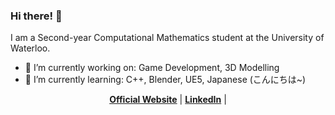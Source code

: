 ### Hi there! 👋

I am a Second-year Computational Mathematics student at the University of Waterloo. 
- 🔭 I’m currently working on: Game Development, 3D Modelling
- 🌱 I’m currently learning: C++, Blender, UE5, Japanese (こんにちは~)

<p align="center">
  <strong><a href="https://trainerpikachu.github.io">Official Website</a></strong> |
  <strong><a href="https://www.linkedin.com/in/ron-hong-5336871b7/">LinkedIn</a></strong> |
</p>

<!--
**TrainerPikachu/TrainerPikachu** is a ✨ _special_ ✨ repository because its `README.md` (this file) appears on your GitHub profile.

Here are some ideas to get you started:


- 👯 I’m looking to collaborate on ...
- 🤔 I’m looking for help with ...
- 💬 Ask me about ...
- 📫 How to reach me: ...
- 😄 Pronouns: ...
- ⚡ Fun fact: ...
-->
